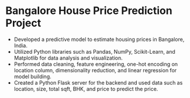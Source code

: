 # Bangalore House Price Prediction Project
- Developed a predictive model to estimate housing prices in Bangalore, India.  
- Utilized Python libraries such as Pandas, NumPy, Scikit-Learn, and Matplotlib for data analysis and visualization.  
- Performed data cleaning, feature engineering, one-hot encoding on location column, dimensionality reduction, and linear regression for model building.  
- Created a Python Flask server for the backend and used data such as location, size, total sqft, BHK, and price to predict the price.  
<img> </img>
